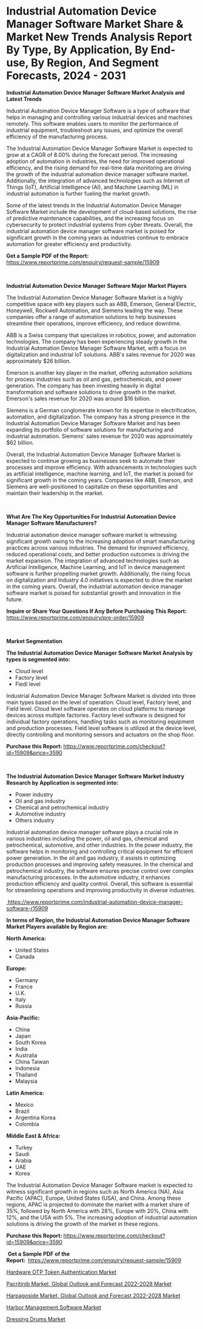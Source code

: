 <p><h1>Industrial Automation Device Manager Software Market Share & Market New Trends Analysis Report By Type, By Application, By End-use, By Region, And Segment Forecasts, 2024 - 2031</h1></p><p><strong>Industrial Automation Device Manager Software Market Analysis and Latest Trends</strong></p>
<p><p>Industrial Automation Device Manager Software is a type of software that helps in managing and controlling various industrial devices and machines remotely. This software enables users to monitor the performance of industrial equipment, troubleshoot any issues, and optimize the overall efficiency of the manufacturing process.</p><p>The Industrial Automation Device Manager Software Market is expected to grow at a CAGR of 8.00% during the forecast period. The increasing adoption of automation in industries, the need for improved operational efficiency, and the rising demand for real-time data monitoring are driving the growth of the industrial automation device manager software market. Additionally, the integration of advanced technologies such as Internet of Things (IoT), Artificial Intelligence (AI), and Machine Learning (ML) in industrial automation is further fueling the market growth.</p><p>Some of the latest trends in the Industrial Automation Device Manager Software Market include the development of cloud-based solutions, the rise of predictive maintenance capabilities, and the increasing focus on cybersecurity to protect industrial systems from cyber threats. Overall, the industrial automation device manager software market is poised for significant growth in the coming years as industries continue to embrace automation for greater efficiency and productivity.</p></p>
<p><strong>Get a Sample PDF of the Report:&nbsp;</strong> <a href="https://www.reportprime.com/enquiry/request-sample/15909">https://www.reportprime.com/enquiry/request-sample/15909</a></p>
<p>&nbsp;</p>
<p><strong>Industrial Automation Device Manager Software Major Market Players</strong></p>
<p><p>The Industrial Automation Device Manager Software Market is a highly competitive space with key players such as ABB, Emerson, General Electric, Honeywell, Rockwell Automation, and Siemens leading the way. These companies offer a range of automation solutions to help businesses streamline their operations, improve efficiency, and reduce downtime.</p><p>ABB is a Swiss company that specializes in robotics, power, and automation technologies. The company has been experiencing steady growth in the Industrial Automation Device Manager Software Market, with a focus on digitalization and industrial IoT solutions. ABB's sales revenue for 2020 was approximately $26 billion.</p><p>Emerson is another key player in the market, offering automation solutions for process industries such as oil and gas, petrochemicals, and power generation. The company has been investing heavily in digital transformation and software solutions to drive growth in the market. Emerson's sales revenue for 2020 was around $16 billion.</p><p>Siemens is a German conglomerate known for its expertise in electrification, automation, and digitalization. The company has a strong presence in the Industrial Automation Device Manager Software Market and has been expanding its portfolio of software solutions for manufacturing and industrial automation. Siemens' sales revenue for 2020 was approximately $62 billion.</p><p>Overall, the Industrial Automation Device Manager Software Market is expected to continue growing as businesses seek to automate their processes and improve efficiency. With advancements in technologies such as artificial intelligence, machine learning, and IoT, the market is poised for significant growth in the coming years. Companies like ABB, Emerson, and Siemens are well-positioned to capitalize on these opportunities and maintain their leadership in the market.</p></p>
<p>&nbsp;</p>
<p><strong>What Are The Key Opportunities For Industrial Automation Device Manager Software Manufacturers?</strong></p>
<p><p>Industrial automation device manager software market is witnessing significant growth owing to the increasing adoption of smart manufacturing practices across various industries. The demand for improved efficiency, reduced operational costs, and better production outcomes is driving the market expansion. The integration of advanced technologies such as Artificial Intelligence, Machine Learning, and IoT in device management software is further propelling market growth. Additionally, the rising focus on digitalization and Industry 4.0 initiatives is expected to drive the market in the coming years. Overall, the industrial automation device manager software market is poised for substantial growth and innovation in the future.</p></p>
<p><strong>Inquire or Share Your Questions If Any Before Purchasing This Report:</strong> <a href="https://www.reportprime.com/enquiry/pre-order/15909">https://www.reportprime.com/enquiry/pre-order/15909</a></p>
<p>&nbsp;</p>
<p><strong>Market Segmentation</strong></p>
<p><strong>The Industrial Automation Device Manager Software Market Analysis by types is segmented into:</strong></p>
<p><ul><li>Cloud level</li><li>Factory level</li><li>Fiedl level</li></ul></p>
<p><p>Industrial Automation Device Manager Software Market is divided into three main types based on the level of operation: Cloud level, Factory level, and Field level. Cloud level software operates on cloud platforms to manage devices across multiple factories. Factory level software is designed for individual factory operations, handling tasks such as monitoring equipment and production processes. Field level software is utilized at the device level, directly controlling and monitoring sensors and actuators on the shop floor.</p></p>
<p><strong>Purchase this Report:&nbsp;</strong><a href="https://www.reportprime.com/checkout?id=15909&price=3590">https://www.reportprime.com/checkout?id=15909&price=3590</a></p>
<p>&nbsp;</p>
<p><strong>The Industrial Automation Device Manager Software Market Industry Research by Application is segmented into:</strong></p>
<p><ul><li>Power industry</li><li>Oil and gas industry</li><li>Chemical and petrochemical industry</li><li>Automotive industry</li><li>Others industry</li></ul></p>
<p><p>Industrial automation device manager software plays a crucial role in various industries including the power, oil and gas, chemical and petrochemical, automotive, and other industries. In the power industry, the software helps in monitoring and controlling critical equipment for efficient power generation. In the oil and gas industry, it assists in optimizing production processes and improving safety measures. In the chemical and petrochemical industry, the software ensures precise control over complex manufacturing processes. In the automotive industry, it enhances production efficiency and quality control. Overall, this software is essential for streamlining operations and improving productivity in diverse industries.</p></p>
<p><a href="https://www.reportprime.com/industrial-automation-device-manager-software-r15909">&nbsp;https://www.reportprime.com/industrial-automation-device-manager-software-r15909</a></p>
<p><strong>In terms of Region, the Industrial Automation Device Manager Software Market Players available by Region are:</strong></p>
<p>
    <p> <strong> North America: </strong>
        <ul>
            <li>United States</li>
            <li>Canada</li>
        </ul>
        </p> 
    <p> <strong> Europe: </strong>
        <ul>
            <li>Germany</li>
            <li>France</li>
            <li>U.K.</li>
            <li>Italy</li>
            <li>Russia</li>
        </ul>
        </p> 
    <p> <strong> Asia-Pacific: </strong>
        <ul>
            <li>China</li>
            <li>Japan</li>
            <li>South Korea</li>
            <li>India</li>
            <li>Australia</li>
            <li>China Taiwan</li>
            <li>Indonesia</li>
            <li>Thailand</li>
            <li>Malaysia</li>
        </ul>
        </p> 
    <p> <strong> Latin America: </strong>
        <ul>
            <li>Mexico</li>
            <li>Brazil</li>
            <li>Argentina Korea</li>
            <li>Colombia</li>
        </ul>
        </p> 
    <p> <strong> Middle East & Africa: </strong>
        <ul>
            <li>Turkey</li>
            <li>Saudi</li>
            <li>Arabia</li>
            <li>UAE</li>
            <li>Korea</li>
        </ul>
    </p>
    </p>
<p><p>The Industrial Automation Device Manager Software market is expected to witness significant growth in regions such as North America (NA), Asia Pacific (APAC), Europe, United States (USA), and China. Among these regions, APAC is projected to dominate the market with a market share of 35%, followed by North America with 28%, Europe with 20%, China with 12%, and the USA with 5%. The increasing adoption of industrial automation solutions is driving the growth of the market in these regions.</p></p>
<p><strong>Purchase this Report: </strong><a href="https://www.reportprime.com/checkout?id=15909&price=3590">https://www.reportprime.com/checkout?id=15909&price=3590</a></p>
<p>&nbsp;<strong>Get a Sample PDF of the Report:&nbsp;&nbsp;</strong><a href="https://www.reportprime.com/enquiry/request-sample/15909">https://www.reportprime.com/enquiry/request-sample/15909</a></p>
<p><strong></strong></p>
<p><p><a href="https://github.com/JosephMorgnlvXXff/Market-Research-Report-List-1/blob/main/hardware-otp-token-authentication-market.md">Hardware OTP Token Authentication Market</a></p><p><a href="https://www.linkedin.com/pulse/insights-pacritinib-market-global-outlook-forecast-2022-2028-abale?trackingId=%2FpIYVc6luKE56IY7VhRGrg%3D%3D">Pacritinib Market, Global Outlook and Forecast 2022-2028 Market</a></p><p><a href="https://www.linkedin.com/pulse/harpagoside-market-global-outlook-forecast-2022-2028-size-share-znohe?trackingId=DXn2krT%2BF89C1Xqgf0JUNA%3D%3D">Harpagoside Market, Global Outlook and Forecast 2022-2028 Market</a></p><p><a href="https://github.com/ochgvvcj16/Market-Research-Report-List-1/blob/main/harbor-management-software-market.md">Harbor Management Software Market</a></p><p><a href="https://medium.com/@charityrice1939/dressing-drums-market-a-global-and-regional-analysis-focus-on-region-country-level-analysis-79ff70893487">Dressing Drums Market</a></p></p>